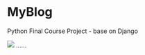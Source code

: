 # MyBlog
Python Final Course Project - base on Django 

![ ](https://i.loli.net/2019/03/02/5c7a40e8201e3.png)
……
